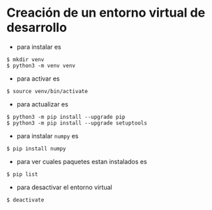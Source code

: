 # Creación de un entorno virtual de desarrollo

* para instalar es

```
$ mkdir venv
$ python3 -m venv venv
```
* para activar es

```
$ source venv/bin/activate
```

* para actualizar es

```
$ python3 -m pip install --upgrade pip
$ python3 -m pip install --upgrade setuptools
```

* para instalar `numpy` es

```
$ pip install numpy
```

* para ver cuales paquetes estan instalados es

```
$ pip list
```

* para desactivar el entorno virtual

```
$ deactivate
```
